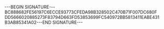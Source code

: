 ---BEGIN SIGNATURE---BC888682FE56197C6ECCE93773CFEDA98B328502C470B71F007DC680FDD5666020885273F83794D663FD53853699FC540972BB5813411EABE431B3AB85341A02---END SIGNATURE---
